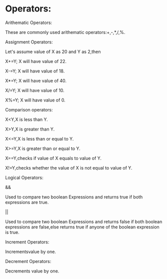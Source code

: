# Operators:

Arithematic Operators:

These are commonly used arithematic operators:+,-,*,/,%.

Assignment Operators:

Let's assume value of X as 20 and Y as 2,then

X+=Y;
X will have value of 22.

X-=Y;
X will have value of 18.

X*=Y;
X will have value of 40.

X/=Y;
X will have value of 10.

X%=Y;
X will have value of 0.

Comparison operators:

X<Y,X is less than Y.

X>Y,X is greater than Y.

X<=Y,X is less than or equal to Y.

X>=Y,X is greater than or equal to Y.

X==Y,checks if value of X equals to value of Y.

X!=Y,checks whether the value of X is not equal to value of Y.

Logical Operators:

&&

Used to compare two boolean Expressions and returns true if both expressions are true.

||

Used to compare two boolean Expressions and returns false if both boolean expressions are false,else returns true if anyone of the boolean expression is true.

Increment Operators:

Incrementsvalue by one.

Decrement Operators:

Decrements value by one.
